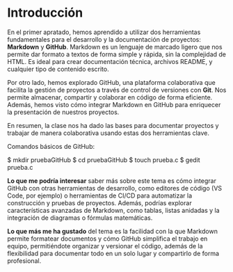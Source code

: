 # Introducción

En el primer apratado, hemos aprendido a utilizar dos herramientas fundamentales para el desarrollo y la documentación de proyectos: **Markdown** y **GitHub**. Markdown es un lenguaje de marcado ligero que nos permite dar formato a textos de forma simple y rápida, sin la complejidad de HTML. Es ideal para crear documentación técnica, archivos README, y cualquier tipo de contenido escrito.

Por otro lado, hemos explorado GitHub, una plataforma colaborativa que facilita la gestión de proyectos a través de control de versiones con **Git**. Nos permite almacenar, compartir y colaborar en código de forma eficiente. Además, hemos visto cómo integrar Markdown en GitHub para enriquecer la presentación de nuestros proyectos.


En resumen, la clase nos ha dado las bases para documentar proyectos y trabajar de manera colaborativa usando estas dos herramientas clave.

Comandos básicos de GitHub:


$ mkdir pruebaGitHub
$ cd pruebaGitHub
$ touch prueba.c
$ gedit prueba.c

**Lo que me podría interesar** saber más sobre este tema es cómo integrar GitHub con otras herramientas de desarrollo, como editores de código (VS Code, por ejemplo) o herramientas de CI/CD para automatizar la construcción y pruebas de proyectos. Además, podrías explorar características avanzadas de Markdown, como tablas, listas anidadas y la integración de diagramas o fórmulas matemáticas.

**Lo que más me ha gustado** del tema es la facilidad con la que Markdown permite formatear documentos y cómo GitHub simplifica el trabajo en equipo, permitiéndote organizar y versionar el código, además de la flexibilidad para documentar todo en un solo lugar y compartirlo de forma profesional.
